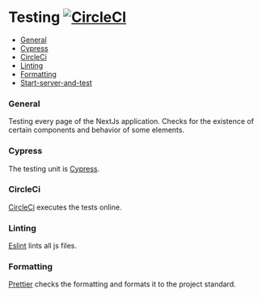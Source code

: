 # Testing [![CircleCI](https://circleci.com/gh/JuzouSatoru2/NextJs-Website.svg?style=svg)](https://circleci.com/gh/JuzouSatoru2/NextJs-Website)

- [General](#general)
- [Cypress](#cypress)
- [CircleCi](#circleci)
- [Linting](#linting)
- [Formatting](#formatting)
- [Start-server-and-test](#start-server-and-test)

### General

Testing every page of the NextJs application. Checks for the existence of certain components and behavior of some elements.

### Cypress

The testing unit is [Cypress](https://www.cypress.io/).

### CircleCi

[CircleCi](https://circleci.com) executes the tests online.

### Linting

[Eslint](https://eslint.org/) lints all js files.

### Formatting

[Prettier](https://https://prettier.io/) checks the formatting and formats it to the project standard.
